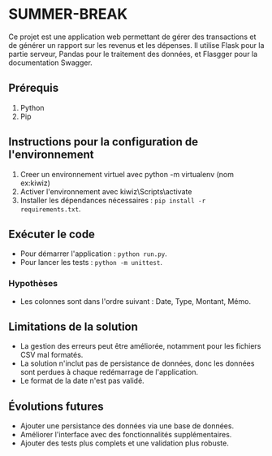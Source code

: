 # SUMMER-BREAK
Ce projet est une application web permettant de gérer des transactions et de générer un rapport sur les revenus et les dépenses. Il utilise Flask pour la partie serveur, Pandas pour le traitement des données, et Flasgger pour la documentation Swagger.


## Prérequis

1. Python 
2. Pip 


## Instructions pour la configuration de l'environnement

1. Creer un environnement virtuel avec python -m virtualenv (nom ex:kiwiz) 
2. Activer l'environnement avec kiwiz\Scripts\activate
3. Installer les dépendances nécessaires : `pip install -r requirements.txt`.


## Exécuter le code

- Pour démarrer l'application : `python run.py`.
- Pour lancer les tests : `python -m unittest`.


### Hypothèses
- Les colonnes sont dans l'ordre suivant : Date, Type, Montant, Mémo.


## Limitations de la solution

- La gestion des erreurs peut être améliorée, notamment pour les fichiers CSV mal formatés.
- La solution n'inclut pas de persistance de données, donc les données sont perdues à chaque redémarrage de l'application.
- Le format de la date n'est pas validé.


## Évolutions futures

- Ajouter une persistance des données via une base de données.
- Améliorer l'interface avec des fonctionnalités supplémentaires.
- Ajouter des tests plus complets et une validation plus robuste.



